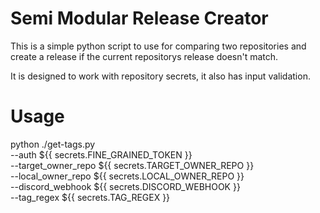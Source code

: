 <!-- semi-modular-release-creator by ChaseCares -->
# Semi Modular Release Creator

This is a simple python script to use for comparing two repositories and create a release if the current repositorys release doesn't match.

It is designed to work with repository secrets, it also has input validation.

# Usage

  python ./get-tags.py \
  --auth ${{ secrets.FINE_GRAINED_TOKEN }} \
  --target_owner_repo ${{ secrets.TARGET_OWNER_REPO }} \
  --local_owner_repo ${{ secrets.LOCAL_OWNER_REPO }} \
  --discord_webhook ${{ secrets.DISCORD_WEBHOOK }} \
  --tag_regex ${{ secrets.TAG_REGEX }}
